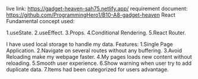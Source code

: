  live link: https://gadget-heaven-sah75.netlify.app/
 requirement document: https://github.com/ProgrammingHero1/B10-A8-gadget-heaven
 React Fundamental concept used:

 1.useState.
 2.useEffect.
 3.Props.
 4.Conditional Rendering.
 5.React Router.

 I have used local storage to handle my data.
Features:
1.Single Page Application.
2.Navigate on several routes without any buffering.
3.Avoid Reloading make my webpage faster.
4.My pages loads new content without reloading.
5.Smooth user experience.
6.Show warning when user try to add duplicate data.
7.Items had been categorized for users advantage.